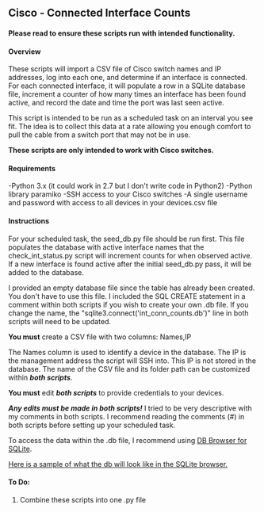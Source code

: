 ## Cisco - Connected Interface Counts

#### Please read to ensure these scripts run with intended functionality.

#### Overview

These scripts will import a CSV file of Cisco switch names and IP addresses, log into each one, and determine if an interface is connected. For each connected interface, it will populate a row in a SQLite database file, increment a counter of how many times an interface has been found active, and record the date and time the port was last seen active.

This script is intended to be run as a scheduled task on an interval you see fit. The idea is to collect this data at a rate allowing you enough comfort to pull the cable from a switch port that may not be in use.

**These scripts are only intended to work with Cisco switches.**

#### Requirements

-Python 3.x (it could work in 2.7 but I don't write code in Python2)
-Python library paramiko
-SSH access to your Cisco switches
-A single username and password with access to all devices in your devices.csv file

#### Instructions

For your scheduled task, the seed_db.py file should be run first. This file populates the database with active interface names that the check_int_status.py script will increment counts for when observed active. If a new interface is found active after the initial seed_db.py pass, it will be added to the database.

I provided an empty database file since the table has already been created. You don't have to use this file. I included the SQL CREATE statement in a comment within both scripts if you wish to create your own .db file. If you change the name, the "sqlite3.connect('int_conn_counts.db')" line in both scripts will need to be updated.

**You must** create a CSV file with two columns: Names,IP 

The Names column is used to identify a device in the database. The IP is the management address the script will SSH into. This IP is not stored in the database. The name of the CSV file and its folder path can be customized within *__both scripts__*.
 
**You must** edit *__both scripts__* to provide credentials to your devices.

*__Any edits must be made in both scripts!__* I tried to be very descriptive with my comments in both scripts. I recommend reading the comments (#) in both scripts before setting up your scheduled task.

To access the data within the .db file, I recommend using <a href="https://sqlitebrowser.org/">DB Browser for SQLite</a>.

<a href="https://i.imgur.com/2lmK45Y.png">Here is a sample of what the db will look like in the SQLite browser.</a>

#### To Do:

1) Combine these scripts into one .py file
